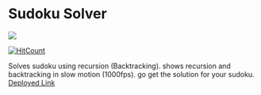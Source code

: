 # Sudoku Solver

<div>
    <img src="https://rohitkaushal7.github.io/images/sudoku-solver.png"/>
</div>

[![HitCount](http://hits.dwyl.com/RohitKaushal7/sudoku-solver.svg)](http://hits.dwyl.com/RohitKaushal7/sudoku-solver)

Solves sudoku using recursion (Backtracking). shows recursion and backtracking in slow motion (1000fps). go get the solution for your sudoku.
[Deployed Link](https://rohitkaushal7.github.io/sudoku-solver/)